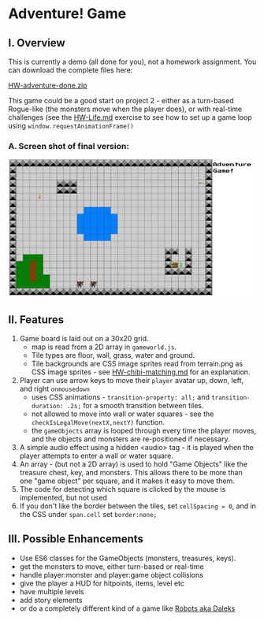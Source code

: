 # Adventure! Game

## I. Overview
This is currently a demo (all done for you), not a homework assignment. You can download the complete files here:

[HW-adventure-done.zip](_files/HW-adventure-done.zip)

This game could be a good start on project 2 - either as a turn-based Rogue-like (the monsters move when the player does), or with real-time challenges (see the [HW-Life.md](HW-life.md) exercise to see how to set up a game loop using `window.requestAnimationFrame()`

### A. Screen shot of final version:
![Web Page](_images/adventure-1.jpg)

## II. Features
1. Game board is laid out on a 30x20 grid.
    - map is read from a 2D array in `gameworld.js`.
    - Tile types are floor, wall, grass, water and ground. 
    - Tile backgrounds are CSS image sprites read from terrain.png as CSS image sprites - see  [HW-chibi-matching.md](./HW-chibi-matching.md) for an explanation.
1. Player can use arrow keys to move their `player` avatar up, down, left, and right `onmousedown`
    - uses CSS animations - `transition-property: all;` and `transition-duration: .2s;` for a smooth transition between tiles.
    - not allowed to move into wall or water squares - see the `checkIsLegalMove(nextX,nextY)` function.
    - the `gameObjects` array is looped through every time the player moves, and the objects and monsters are re-positioned if necessary.
1. A simple audio effect using a hidden &lt;audio> tag - it is played when the player attempts to enter a wall or water square.
1. An array - (but not a 2D array) is used to hold "Game Objects" like the treasure chest, key, and monsters. This allows there to be more than one "game object" per square, and it makes it easy to move them.
1. The code for detecting which square is clicked by the mouse is implemented, but not used
1. If you don't like the border between the tiles, set `cellSpacing = 0`, and in the CSS under `span.cell` set `border:none;`

## III. Possible Enhancements
- Use ES6 classes for the GameObjects (monsters, treasures, keys).
- get the monsters to move, either turn-based or real-time
- handle player:monster and player:game object collisions
- give the player a HUD for hitpoints, items, level etc
- have multiple levels
- add story elements
- or do a completely different kind of a game like [Robots aka Daleks](https://en.wikipedia.org/wiki/Robots_(computer_game))
